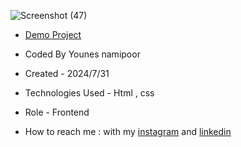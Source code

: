 




![Screenshot (47)](https://github.com/user-attachments/assets/81111c6e-36b4-47ef-a2d4-df6cf5f3082d)




- [Demo Project](https://younes-namipoor.github.io/Dragdrop/)

- Coded By Younes namipoor

- Created - 2024/7/31

- Technologies Used - Html , css

- Role - Frontend

- How to reach me : with my [instagram](https://www.instagram.com/younes.namipoor) and [linkedin](https://www.linkedin.com/in/younes-namipoor)
